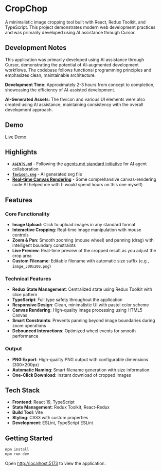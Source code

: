 # CropChop

A minimalistic image cropping tool built with React, Redux Toolkit, and TypeScript. This project demonstrates modern web development practices and was primarily developed using AI assistance through Cursor.

## Development Notes

This application was primarily developed using AI assistance through Cursor, demonstrating the potential of AI-augmented development workflows. The codebase follows functional programming principles and emphasizes clean, maintainable architecture.

**Development Time**: Approximately 2-3 hours from concept to completion, showcasing the efficiency of AI-assisted development.

**AI-Generated Assets**: The favicon and various UI elements were also created using AI assistance, maintaining consistency with the overall development approach.

## Demo

[Live Demo](https://vladyslav-dotsenko.github.io/crop-chop/)

## Highlights

- **[`AGENTS.md`](./AGENTS.md)** - Following the [agents.md standard initiative](https://github.com/agent-protocol/agents.md) for AI agent collaboration
- **[`favicon.svg`](./public/favicon.svg)** - AI generated svg file
- **[Real-time Canvas Rendering](./src/components/PreviewPanel/PreviewPanel.tsx)** - Some comprehansive canvas-rendering code AI helped me with (I would spend hours on this one myself)

## Features

### Core Functionality
- **Image Upload**: Click to upload images in any standard format
- **Interactive Cropping**: Real-time image manipulation with mouse controls
- **Zoom & Pan**: Smooth zooming (mouse wheel) and panning (drag) with intelligent boundary constraints
- **Live Preview**: Real-time preview of the cropped result as you adjust the crop area
- **Custom Filename**: Editable filename with automatic size suffix (e.g., `image_300x200.png`)

### Technical Features
- **Redux State Management**: Centralized state using Redux Toolkit with slice pattern
- **TypeScript**: Full type safety throughout the application
- **Responsive Design**: Clean, minimalistic UI with pastel color scheme
- **Canvas Rendering**: High-quality image processing using HTML5 Canvas
- **Smart Constraints**: Prevents panning beyond image boundaries during zoom operations
- **Debounced Interactions**: Optimized wheel events for smooth performance

### Output
- **PNG Export**: High-quality PNG output with configurable dimensions (300×200px)
- **Automatic Naming**: Smart filename generation with size information
- **One-Click Download**: Instant download of cropped images

## Tech Stack

- **Frontend**: React 19, TypeScript
- **State Management**: Redux Toolkit, React-Redux
- **Build Tool**: Vite
- **Styling**: CSS3 with custom properties
- **Development**: ESLint, TypeScript ESLint

## Getting Started

```bash
npm install
npm run dev
```

Open [http://localhost:5173](http://localhost:5173) to view the application.
